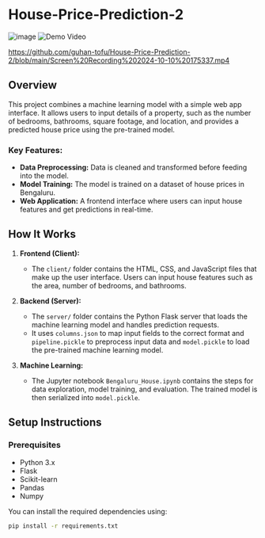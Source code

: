 # House-Price-Prediction-2
![image](https://github.com/user-attachments/assets/401459c3-9dd4-48e7-a3a5-417263e61691)
![Demo Video]([https://github.com/your-username/your-repo-name/blob/main/demo.gif](https://github.com/guhan-tofu/House-Price-Prediction-2/blob/main/Screen%20Recording%202024-10-10%20175337.mp4))


https://github.com/guhan-tofu/House-Price-Prediction-2/blob/main/Screen%20Recording%202024-10-10%20175337.mp4

## Overview

This project combines a machine learning model with a simple web app interface. It allows users to input details of a property, such as the number of bedrooms, bathrooms, square footage, and location, and provides a predicted house price using the pre-trained model.

### Key Features:
- **Data Preprocessing:** Data is cleaned and transformed before feeding into the model.
- **Model Training:** The model is trained on a dataset of house prices in Bengaluru.
- **Web Application:** A frontend interface where users can input house features and get predictions in real-time.

## How It Works

1. **Frontend (Client):** 
   - The `client/` folder contains the HTML, CSS, and JavaScript files that make up the user interface. Users can input house features such as the area, number of bedrooms, and bathrooms.
   
2. **Backend (Server):**
   - The `server/` folder contains the Python Flask server that loads the machine learning model and handles prediction requests. 
   - It uses `columns.json` to map input fields to the correct format and `pipeline.pickle` to preprocess input data and `model.pickle` to load the pre-trained machine learning model.

3. **Machine Learning:**
   - The Jupyter notebook `Bengaluru_House.ipynb` contains the steps for data exploration, model training, and evaluation. The trained model is then serialized into `model.pickle`.

## Setup Instructions

### Prerequisites

- Python 3.x
- Flask
- Scikit-learn
- Pandas
- Numpy

You can install the required dependencies using:

```bash
pip install -r requirements.txt




